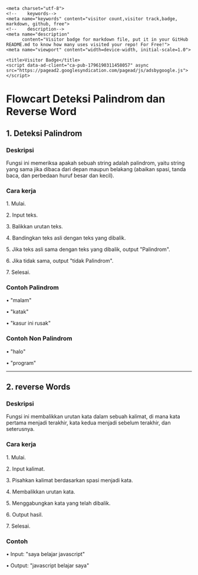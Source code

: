 <!DOCTYPE html>
<html lang="en">

<head>
    <link rel="icon"
          href="data:image/svg+xml,<svg xmlns=%22http://www.w3.org/2000/svg%22 viewBox=%220 0 100 100%22><text y=%22.9em%22 font-size=%2290%22>👀</text></svg>">
    <!--    replace with cdn address-->
    <link rel="stylesheet" href="https://andybrewer.github.io/mvp/mvp.css">

    <meta charset="utf-8">
    <!--    keywords-->
    <meta name="keywords" content="visitor count,visitor track,badge, markdown, github, free">
    <!--    description-->
    <meta name="description"
          content="Visitor badge for markdown file, put it in your GitHub README.md to know how many uses visited your repo! For Free!">
    <meta name="viewport" content="width=device-width, initial-scale=1.0">

    <title>Visitor Badge</title>
    <script data-ad-client="ca-pub-1796190311458057" async src="https://pagead2.googlesyndication.com/pagead/js/adsbygoogle.js"></script>
</head>

<body>
    <h1 align="left">Flowcart Deteksi Palindrom dan Reverse Word</h1>
<h2 align="left">1. Deteksi Palindrom</h2>
<h3>Deskripsi</h3>

<p>Fungsi ini memeriksa apakah sebuah string adalah palindrom, yaitu string yang sama jika dibaca dari depan maupun belakang 
    (abaikan spasi, tanda baca, dan perbedaan huruf besar dan kecil).</p>

<h3>Cara kerja</h3>
<p>1. Mulai.</p>
<p>2. Input teks.</p>
<p>3. Balikkan urutan teks.</p>
<p>4. Bandingkan teks asli dengan teks yang dibalik.</p>
<p>5. Jika teks asli sama dengan teks yang dibalik, output "Palindrom".</p>
<p>6. Jika tidak sama, output "tidak Palindrom".</p>
<p>7. Selesai.</p>

<h3>Contoh Palindrom</h3>
<p>• "malam"</p>
<p>• "katak"</p>
<p>• "kasur ini rusak"</p>

<h3>Contoh Non Palindrom</h3>
<p>• "halo"</p>
<p>• "program"</p>
<hr>

<h2 align="left">2. reverse Words</h2>
<h3>Deskripsi</h3>

<p>Fungsi ini membalikkan urutan kata dalam sebuah kalimat, di mana kata pertama menjadi terakhir,
     kata kedua menjadi sebelum terakhir, dan seterusnya.</p>

<h3>Cara kerja</h3>
<p>1. Mulai.</p>
<p>2. Input kalimat.</p>
<p>3. Pisahkan kalimat berdasarkan spasi menjadi kata.</p>
<p>4. Membalikkan urutan kata.</p>
<p>5. Menggabungkan kata yang telah dibalik. </p>
<p>6. Output hasil.</p>
<p>7. Selesai.</p>

<h3>Contoh</h3>
<p>• Input: "saya belajar javascript"</p>
<p>• Output: "javascript belajar saya"</p>
</body>

</html>